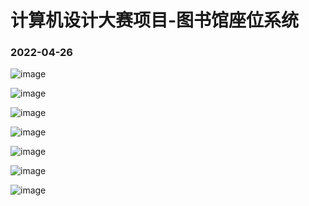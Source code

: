 <h1>计算机设计大赛项目-图书馆座位系统</h1>
<h3>2022-04-26</h3>

![image](https://github.com/hbaiqiao/SeatSystem/assets/79921484/20d04020-695e-498d-92e9-ac696b40a14f)

![image](https://github.com/hbaiqiao/SeatSystem/assets/79921484/38023460-7649-444e-a950-062fb4cee960)

![image](https://github.com/hbaiqiao/SeatSystem/assets/79921484/05964a84-bd50-4877-95c6-b3a4c8d38038)

![image](https://github.com/hbaiqiao/SeatSystem/assets/79921484/d21100d4-5faf-4054-95b7-039354defdc7)

![image](https://github.com/hbaiqiao/SeatSystem/assets/79921484/d4209622-8548-417e-9ce8-4aaac4b38506)

![image](https://github.com/hbaiqiao/SeatSystem/assets/79921484/003b3f89-b858-4840-950a-995963d4c30d)

![image](https://github.com/hbaiqiao/SeatSystem/assets/79921484/3757014b-db19-408c-a6b9-e3a6e16f36be)

